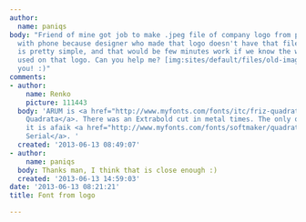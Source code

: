 ```yaml
---
author:
  name: paniqs
body: "Friend of mine got job to make .jpeg file of company logo from picture he made
  with phone because designer who made that logo doesn't have that file anymore. Logo
  is pretty simple, and that would be few minutes work if we know the wont which is
  used on that logo. Can you help me? [img:sites/default/files/old-images/arum_3964.jpg]\r\n\r\nThank
  you! :)"
comments:
- author:
    name: Renko
    picture: 111443
  body: 'ARUM is <a href="http://www.myfonts.com/fonts/itc/friz-quadrata/std-bold/">Friz
    Quadrata</a>. There was an Extrabold cut in metal times. The only one which has
    it is afaik <a href="http://www.myfonts.com/fonts/softmaker/quadrat-serial/">Quadrat
    Serial</a>. '
  created: '2013-06-13 08:49:07'
- author:
    name: paniqs
  body: Thanks man, I think that is close enough :)
  created: '2013-06-13 14:59:03'
date: '2013-06-13 08:21:21'
title: Font from logo

---
```

